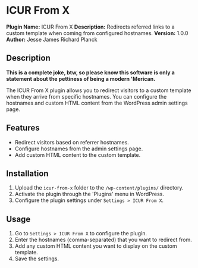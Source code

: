 # ICUR From X

**Plugin Name:** ICUR From X
**Description:** Redirects referred links to a custom template when coming from configured hostnames.
**Version:** 1.0.0
**Author:** Jesse James Richard Planck

## Description

**This is a complete joke, btw, so please know this software is only a statement about the pettiness of being a modern 'Merican.**

The ICUR From X plugin allows you to redirect visitors to a custom template when they arrive from specific hostnames. You can configure the hostnames and custom HTML content from the WordPress admin settings page.

## Features

- Redirect visitors based on referrer hostnames.
- Configure hostnames from the admin settings page.
- Add custom HTML content to the custom template.

## Installation

1. Upload the `icur-from-x` folder to the `/wp-content/plugins/` directory.
2. Activate the plugin through the 'Plugins' menu in WordPress.
3. Configure the plugin settings under `Settings > ICUR From X`.

## Usage

1. Go to `Settings > ICUR From X` to configure the plugin.
2. Enter the hostnames (comma-separated) that you want to redirect from.
3. Add any custom HTML content you want to display on the custom template.
4. Save the settings.
